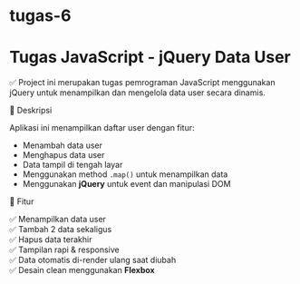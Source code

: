 # tugas-6
# Tugas JavaScript - jQuery Data User

✅ Project ini merupakan tugas pemrograman JavaScript menggunakan jQuery untuk menampilkan dan mengelola data user secara dinamis.



📌 Deskripsi

Aplikasi ini menampilkan daftar user dengan fitur:
- Menambah data user
- Menghapus data user
- Data tampil di tengah layar
- Menggunakan method `.map()` untuk menampilkan data
- Menggunakan **jQuery** untuk event dan manipulasi DOM


🚀 Fitur

✅ Menampilkan data user  
✅ Tambah 2 data sekaligus  
✅ Hapus data terakhir  
✅ Tampilan rapi & responsive  
✅ Data otomatis di-render ulang saat diubah  
✅ Desain clean menggunakan **Flexbox**


